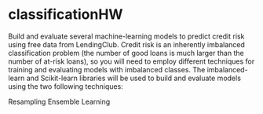 # classificationHW
Build and evaluate several machine-learning models to predict credit risk using free data from LendingClub. Credit risk is an inherently imbalanced classification problem (the number of good loans is much larger than the number of at-risk loans), so you will need to employ different techniques for training and evaluating models with imbalanced classes. The imbalanced-learn and Scikit-learn libraries will be used to build and evaluate models using the two following techniques:

Resampling
Ensemble Learning
